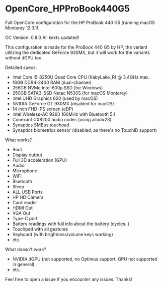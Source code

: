 # OpenCore_HPProBook440G5
Full OpenCore configuration for the HP ProBook 440 G5 (running macOS Monterey 12.3.1)


OC Version: 0.8.0
All kexts updated! 

This configuration is made for the ProBook 440 G5 by HP, the variant utilizing the dedicated GeForce 930MX, but it will work for the variants without dGPU too. 

Detailed specs: 
* Intel Core i5-8250U Quad Core CPU (KabyLake_R) @ 3,4GHz max.
* 16GB DDR4-2400 RAM (dual-channel)
* 256GB NVMe Intel 600p SSD (for Windows)
* 250GB SATA3-SSD Netac N530S (for macOS Monterey)
* Intel UHD Graphics 620 (used by macOS)
* NVIDIA GeForce GT 930MX (disabled for macOS)
* 14 inch FHD IPS screen (eDP) 
* Intel Wireless-AC 9260 160MHz with Bluetooth 5.1
* Conexant CX8200 audio codec (using alcid=23)
* Synaptics SMBus touchpad 
* Synaptics biometrics sensor (disabled, as there's no TouchID support)

What works? 
* Boot 
* Display output
* Full 3D acceleration (GPU)
* Audio 
* Microphone
* WiFi
* Bluetooth
* Sleep
* ALL USB Ports
* HP HD Camera
* Card reader
* HDMI Out
* VGA Out 
* Type-C port
* Battery readings with full info about the battery (cycles..)
* Touchpad with all gestures
* Keyboard (with brightness/volume keys working)
* etc.

What doesn't work?
* NVIDIA dGPU (not supported, no Optimus support, GPU not supported in general)
* etc..

Feel free to open a issue if you encounter any issues. Thanks!
